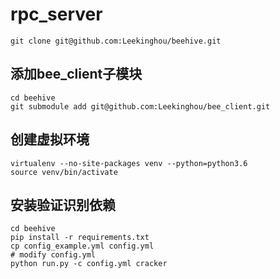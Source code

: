 # rpc_server

```
git clone git@github.com:Leekinghou/beehive.git
```

## 添加bee_client子模块
```
cd beehive
git submodule add git@github.com:Leekinghou/bee_client.git
```

## 创建虚拟环境
```
virtualenv --no-site-packages venv --python=python3.6
source venv/bin/activate
```

## 安装验证识别依赖
```
cd beehive
pip install -r requirements.txt
cp config_example.yml config.yml
# modify config.yml
python run.py -c config.yml cracker
```